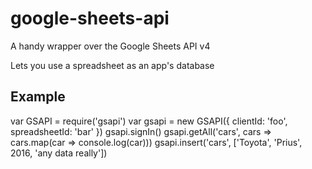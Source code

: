 # google-sheets-api

A handy wrapper over the Google Sheets API v4

Lets you use a spreadsheet as an app's database

## Example

  var GSAPI = require('gsapi')
  var gsapi = new GSAPI({
    clientId: 'foo',
    spreadsheetId: 'bar'
  })
  gsapi.signIn()
  gsapi.getAll('cars', cars => cars.map(car => console.log(car)))
  gsapi.insert('cars', ['Toyota', 'Prius', 2016, 'any data really'])
